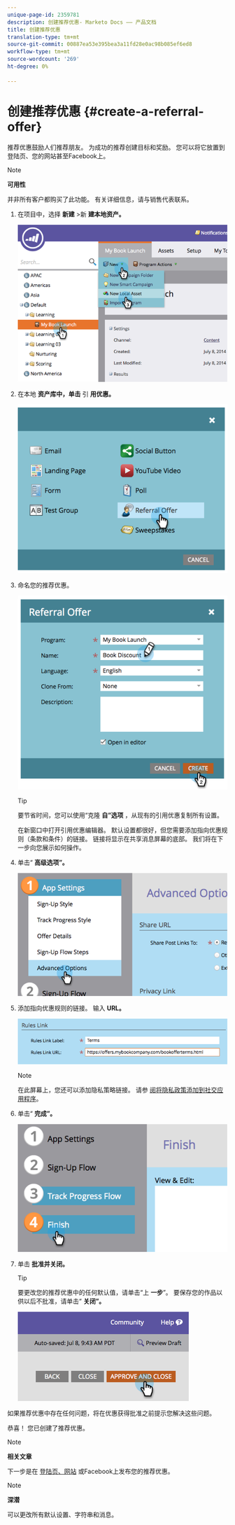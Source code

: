 ```yaml
---
unique-page-id: 2359781
description: 创建推荐优惠- Marketo Docs —— 产品文档
title: 创建推荐优惠
translation-type: tm+mt
source-git-commit: 00887ea53e395bea3a11fd28e0ac98b085ef6ed8
workflow-type: tm+mt
source-wordcount: '269'
ht-degree: 0%

---
```



# 创建推荐优惠 {#create-a-referral-offer}

推荐优惠鼓励人们推荐朋友。 为成功的推荐创建目标和奖励。 您可以将它放置到登陆页、您的网站甚至Facebook上。

>[!NOTE]
>
>**可用性**
>
>并非所有客户都购买了此功能。 有关详细信息，请与销售代表联系。

1. 在项目中，选择 **新建** >新 **建本地资产。**

   ![](assets/image2014-9-19-11-3a3-3a23.png)

1. 在本地 **资产库中，单击** 引 **用优惠。**

   ![](assets/image2014-9-19-11-3a3-3a31.png)

1. 命名您的推荐优惠。

   ![](assets/image2014-9-19-11-3a3-3a40.png)

   >[!TIP]
   >
   >要节省时间，您可以使用“克隆 **自”选项** ，从现有的引用优惠复制所有设置。

   在新窗口中打开引用优惠编辑器。 默认设置都很好，但您需要添加指向优惠规则（条款和条件）的链接。 链接将显示在共享消息屏幕的底部。 我们将在下一步向您展示如何操作。

1. 单击“ **高级选项”。**

   ![](assets/image2014-9-19-11-3a3-3a49.png)

1. 添加指向优惠规则的链接。 输入 **URL。**

   ![](assets/image2014-9-19-11-3a3-3a57.png)

   >[!NOTE]
   >
   >在此屏幕上，您还可以添加隐私策略链接。 请参 [阅将隐私政策添加到社交应用程序](../../../../product-docs/demand-generation/social/social-functions/add-your-privacy-policy-to-a-social-app.md)。

1. 单击“ **完成”。**

   ![](assets/image2014-9-19-11-3a4-3a4.png)

1. 单击 **批准****并****关闭。**

   >[!TIP]
   >
   >要更改您的推荐优惠中的任何默认值，请单击“上 **一步**”。 要保存您的作品以供以后不批准，请单击“ **关闭”。**

   ![](assets/image2014-9-19-11-3a4-3a11.png)

如果推荐优惠中存在任何问题，将在优惠获得批准之前提示您解决这些问题。

恭喜！ 您已创建了推荐优惠。

>[!NOTE]
>
>**相关文章**
>
>下一步是在 [登陆页、网站](publish-a-referral-offer.md) 或Facebook上发布您的推荐优惠。

>[!NOTE]
>
>**深潜**
>
>可以更改所有默认设置、字符串和消息。

